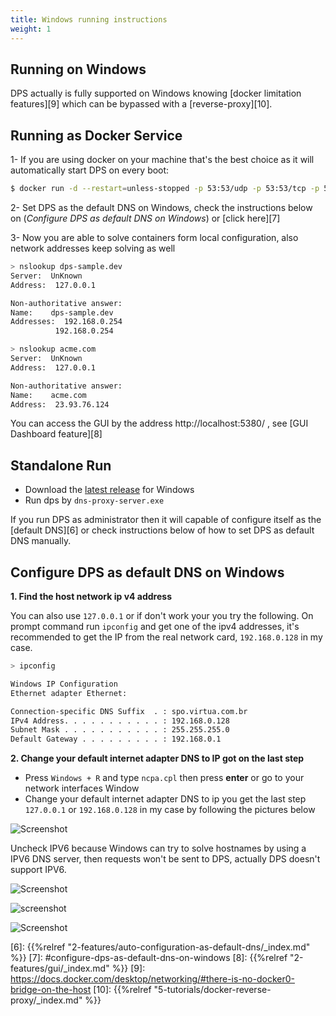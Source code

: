 ```yaml
---
title: Windows running instructions
weight: 1
---
```


## Running on Windows
DPS actually is fully supported on Windows knowing [docker limitation features][9] 
which can be bypassed with a [reverse-proxy][10].

## Running as Docker Service

1- If you are using docker on your machine that's the best choice as it will automatically start DPS on every boot:

```bash
$ docker run -d --restart=unless-stopped -p 53:53/udp -p 53:53/tcp -p 5380:5380 -v /var/run/docker.sock:/var/run/docker.sock defreitas/dns-proxy-server
```

2- Set DPS as the default DNS on Windows, check the instructions below on 
(_Configure DPS as default DNS on Windows_) or [click here][7]

3- Now you are able  to solve containers form local configuration, also network addresses keep solving as well

```bash
> nslookup dps-sample.dev
Server:  UnKnown
Address:  127.0.0.1

Non-authoritative answer:
Name:    dps-sample.dev
Addresses:  192.168.0.254
          192.168.0.254

> nslookup acme.com
Server:  UnKnown
Address:  127.0.0.1

Non-authoritative answer:
Name:    acme.com
Address:  23.93.76.124
```

You can access the GUI by the address http://localhost:5380/ , see [GUI Dashboard feature][8]

## Standalone Run
* Download the [latest release][5] for Windows
* Run dps by `dns-proxy-server.exe`

If you run DPS as administrator then it will capable of configure itself as the [default DNS][6]
or check instructions below of how to set DPS as default DNS manually.

## Configure DPS as default DNS on Windows

**1. Find the host network ip v4 address**

You can also use `127.0.0.1` or if don't work your you try the following.
On prompt command run `ipconfig` and get one of the ipv4 addresses, it's recommended to get the IP from the real
network card, `192.168.0.128` in my case.

```bash
> ipconfig

Windows IP Configuration
Ethernet adapter Ethernet:

Connection-specific DNS Suffix  . : spo.virtua.com.br
IPv4 Address. . . . . . . . . . . : 192.168.0.128
Subnet Mask . . . . . . . . . . . : 255.255.255.0
Default Gateway . . . . . . . . . : 192.168.0.1
```

**2. Change your default internet adapter DNS to IP got on the last step**

* Press `Windows + R` and type `ncpa.cpl` then press **enter** or go to your network interfaces Window
* Change your default internet adapter DNS to ip you get the last step `127.0.0.1` or `192.168.0.128` in my case
by following the pictures below

![Screenshot](https://i.imgur.com/UAVUgLf.png?width=10pc&classes=shadow)

Uncheck IPV6 because Windows can try to solve hostnames by using a IPV6 DNS server,
then requests won't be sent to DPS, actually DPS doesn't support IPV6.

![Screenshot](https://i.imgur.com/DGPdFRD.png?width=10pc&classes=shadow)

![screenshot](https://i.imgur.com/EcZF6mG.png?width=10pc&classes=shadow)

![Screenshot](https://i.imgur.com/0bxASqd.png?width=10pc&classes=shadow)

[1]: https://imgur.com/a/LlDH8AM
[5]: https://github.com/mageddo/dns-proxy-server/releases
[6]: {{%relref "2-features/auto-configuration-as-default-dns/_index.md" %}}
[7]: #configure-dps-as-default-dns-on-windows
[8]: {{%relref "2-features/gui/_index.md" %}}
[9]: https://docs.docker.com/desktop/networking/#there-is-no-docker0-bridge-on-the-host
[10]: {{%relref "5-tutorials/docker-reverse-proxy/_index.md" %}}
